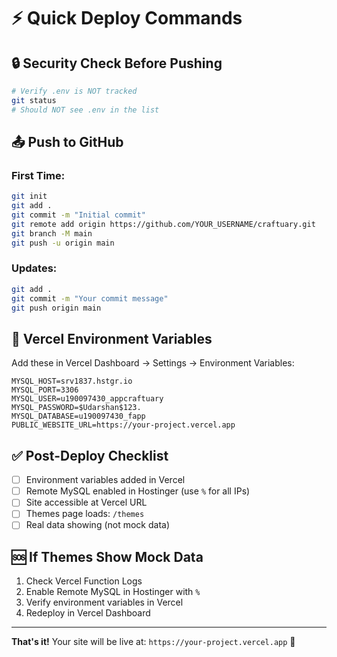 # ⚡ Quick Deploy Commands

## 🔒 Security Check Before Pushing
```bash
# Verify .env is NOT tracked
git status
# Should NOT see .env in the list
```

## 📤 Push to GitHub

### First Time:
```bash
git init
git add .
git commit -m "Initial commit"
git remote add origin https://github.com/YOUR_USERNAME/craftuary.git
git branch -M main
git push -u origin main
```

### Updates:
```bash
git add .
git commit -m "Your commit message"
git push origin main
```

## 🚀 Vercel Environment Variables

Add these in Vercel Dashboard → Settings → Environment Variables:

```
MYSQL_HOST=srv1837.hstgr.io
MYSQL_PORT=3306
MYSQL_USER=u190097430_appcraftuary
MYSQL_PASSWORD=$Udarshan$123.
MYSQL_DATABASE=u190097430_fapp
PUBLIC_WEBSITE_URL=https://your-project.vercel.app
```

## ✅ Post-Deploy Checklist

- [ ] Environment variables added in Vercel
- [ ] Remote MySQL enabled in Hostinger (use `%` for all IPs)
- [ ] Site accessible at Vercel URL
- [ ] Themes page loads: `/themes`
- [ ] Real data showing (not mock data)

## 🆘 If Themes Show Mock Data

1. Check Vercel Function Logs
2. Enable Remote MySQL in Hostinger with `%`
3. Verify environment variables in Vercel
4. Redeploy in Vercel Dashboard

---

**That's it!** Your site will be live at: `https://your-project.vercel.app` 🎉
